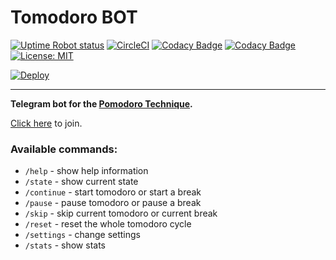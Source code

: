 # Tomodoro BOT
[![Uptime Robot status](https://img.shields.io/uptimerobot/status/m782472842-da84bea2eff2fb2b088a87ff.svg)](https://stats.uptimerobot.com/xlwJ1i8DW)
[![CircleCI](https://circleci.com/gh/chepiov/tomodoro-bot.svg?style=shield)](https://circleci.com/gh/chepiov/tomodoro-bot)
[![Codacy Badge](https://api.codacy.com/project/badge/Grade/14350b5814124e1db12cad1869c4cd95)](https://app.codacy.com/app/chepiov/tomodoro-bot?utm_source=github.com&utm_medium=referral&utm_content=chepiov/tomodoro-bot&utm_campaign=Badge_Grade_Dashboard)
[![Codacy Badge](https://api.codacy.com/project/badge/Coverage/a6c863b3a4fa4f1291a3e9d3db8df246)](https://www.codacy.com/app/chepiov/tomodoro-bot?utm_source=github.com&utm_medium=referral&utm_content=chepiov/tomodoro-bot&utm_campaign=Badge_Coverage)
[![License: MIT](https://img.shields.io/badge/License-MIT-blue.svg)](https://raw.githubusercontent.com/chepiov/tomodoro-bot/master/LICENSE)

[![Deploy](https://www.herokucdn.com/deploy/button.svg)](https://heroku.com/deploy)

***
**Telegram bot for the [Pomodoro Technique](https://en.wikipedia.org/wiki/Pomodoro_Technique).**

[Click here](https://telegram.me/tomodoroBot) to join. 

### Available commands:
* `/help`      - show help information
* `/state`     - show current state
* `/continue`  - start tomodoro or start a break 
* `/pause`     - pause tomodoro or pause a break
* `/skip`      - skip current tomodoro or current break
* `/reset`     - reset the whole tomodoro cycle
* `/settings`  - change settings
* `/stats`     - show stats
